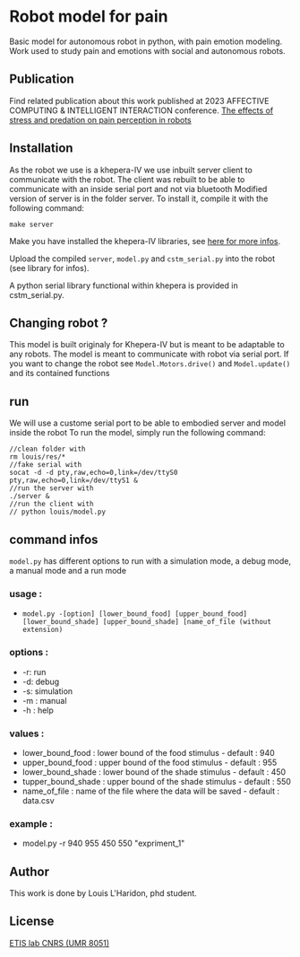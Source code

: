 # Robot model for pain
Basic model for autonomous robot in python, with pain emotion modeling. Work used to study pain and emotions with social and autonomous robots. 

## Publication

Find related publication about this work published at 2023 AFFECTIVE COMPUTING & INTELLIGENT INTERACTION conference. [The effects of stress and predation on pain perception in
robots](https://hal.science/hal-04195283/document)

## Installation
As the robot we use is a khepera-IV we use inbuilt server client to communicate with the robot.
The client was rebuilt to be able to communicate with an inside serial port and not via bluetooth
Modified version of server is in the folder server. To install it, compile it with the following command:
```
make server
```
Make you have installed the khepera-IV libraries, see [here for more infos](https://ftp.k-team.com/KheperaIV/software/Gumstix%20COM%20Y/UserManual/Khepera%20IV%20User%20Manual%204.x.pdf).

Upload the compiled ``server``, ``model.py`` and ``cstm_serial.py`` into the robot (see library for infos).

A python serial library functional within khepera is provided in cstm_serial.py.


## Changing robot ?
This model is built originaly for Khepera-IV but is meant to be adaptable to any robots.
The model is meant to communicate with robot via serial port.
If you want to change the robot see ``Model.Motors.drive()`` and ``Model.update()`` and its contained functions

## run

We will use a custome serial port to be able to embodied server and model inside the robot
To run the model, simply run the following command:
```
//clean folder with
rm louis/res/*
//fake serial with
socat -d -d pty,raw,echo=0,link=/dev/ttyS0 pty,raw,echo=0,link=/dev/ttyS1 &
//run the server with
./server &
//run the client with
// python louis/model.py
```

## command infos 
``model.py`` has different options to run with a simulation mode, a debug mode, a manual mode and a run mode

### usage :
- ``model.py -[option] [lower_bound_food] [upper_bound_food] [lower_bound_shade] [upper_bound_shade] [name_of_file (without extension)``

### options :
- -r: run
- -d: debug
- -s: simulation
- -m : manual
- -h : help

### values :
- lower_bound_food : lower bound of the food stimulus - default : 940
- upper_bound_food : upper bound of the food stimulus - default : 955
- lower_bound_shade : lower bound of the shade stimulus - default : 450
- tupper_bound_shade : upper bound of the shade stimulus - default : 550
- name_of_file : name of the file where the data will be saved - default : data.csv

### example : 
- model.py -r 940 955 450 550 "expriment_1"


## Author
This work is done by Louis L'Haridon, phd student.

## License
[ETIS lab CNRS (UMR 8051)](https://www.etis-lab.fr/)
